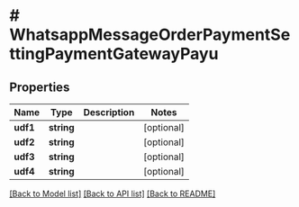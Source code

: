 # # WhatsappMessageOrderPaymentSettingPaymentGatewayPayu

## Properties

Name | Type | Description | Notes
------------ | ------------- | ------------- | -------------
**udf1** | **string** |  | [optional]
**udf2** | **string** |  | [optional]
**udf3** | **string** |  | [optional]
**udf4** | **string** |  | [optional]

[[Back to Model list]](../../README.md#models) [[Back to API list]](../../README.md#endpoints) [[Back to README]](../../README.md)
